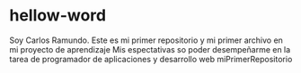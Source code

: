 # hellow-word
Soy Carlos Ramundo.
Este es mi primer repositorio y mi primer archivo en mi proyecto de aprendizaje
Mis espectativas so poder desempeñarme en la tarea de programador de aplicaciones y desarrollo web
miPrimerRepositorio
